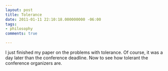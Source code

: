 ```yaml
---
layout: post
title: Tolerance
date: 2011-01-11 22:10:18.000000000 -06:00
tags:
- philosophy
comments: true

---
```

I just finished my paper on the problems with tolerance. Of course, it was a day later than the conference deadline. Now to see how tolerant the conference organizers are.
